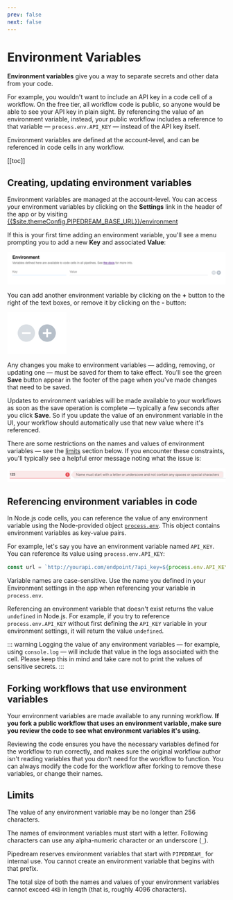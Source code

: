```yaml
---
prev: false
next: false
---
```


# Environment Variables

**Environment variables** give you a way to separate secrets and other data from your code.

For example, you wouldn't want to include an API key in a code cell of a workflow. On the free tier, all workflow code is public, so anyone would be able to see your API key in plain sight. By referencing the value of an environment variable, instead, your public workflow includes a reference to that variable — `process.env.API_KEY` — instead of the API key itself.

Environment variables are defined at the account-level, and can be referenced in code cells in any workflow.

[[toc]]

## Creating, updating environment variables

Environment variables are managed at the account-level. You can access your environment variables by clicking on the **Settings** link in the header of the app or by visiting <a href="https://pipedream.com/settings">{{$site.themeConfig.PIPEDREAM_BASE_URL}}/environment</a>

If this is your first time adding an environment variable, you'll see a menu prompting you to add a new **Key** and associated **Value**:

<div>
<img alt="Add a new env var" src="./images/add-new-env-var.png">
</div>

You can add another environment variable by clicking on the **+** button to the right of the text boxes, or remove it by clicking on the **-** button:

<div>
<img alt="Add or remove env var" src="./images/add-remove-env-var.png">
</div>

Any changes you make to environment variables — adding, removing, or updating one — must be saved for them to take effect. You'll see the green **Save** button appear in the footer of the page when you've made changes that need to be saved.

Updates to environment variables will be made available to your workflows as soon as the save operation is complete — typically a few seconds after you click **Save**. So if you update the value of an environment variable in the UI, your workflow should automatically use that new value where it's referenced.

There are some restrictions on the names and values of environment variables — see the [limits](#limits) section below. If you encounter these constraints, you'll typically see a helpful error message noting what the issue is:

<div>
<img alt="Error message" src="./images/env-var-error.png">
</div>

## Referencing environment variables in code

In Node.js code cells, you can reference the value of any environment variable using the Node-provided object [`process.env`](https://nodejs.org/dist/latest-v10.x/docs/api/process.html#process_process_env). This object contains environment variables as key-value pairs.

For example, let's say you have an environment variable named `API_KEY`. You can reference its value using `process.env.API_KEY`:

```javascript
const url = `http://yourapi.com/endpoint/?api_key=${process.env.API_KEY}`;
```

Variable names are case-sensitive. Use the name you defined in your Environment settings in the app when referencing your variable in `process.env`.

Referencing an environment variable that doesn't exist returns the value `undefined` in Node.js. For example, if you try to reference `process.env.API_KEY` without first defining the `API_KEY` variable in your environment settings, it will return the value `undefined`.

::: warning
Logging the value of any environment variables — for example, using `console.log` — will include that value in the logs associated with the cell. Please keep this in mind and take care not to print the values of sensitive secrets.
:::

## Forking workflows that use environment variables

Your environment variables are made available to any running workflow. **If you fork a public workflow that uses an environment variable, make sure you review the code to see what environment variables it's using**.

Reviewing the code ensures you have the necessary variables defined for the workflow to run correctly, and makes sure the original workflow author isn't reading variables that you don't need for the workflow to function. You can always modify the code for the workflow after forking to remove these variables, or change their names.

## Limits

The value of any environment variable may be no longer than 256 characters.

The names of environment variables must start with a letter. Following characters can use any alpha-numeric character or an underscore (`_`).

Pipedream reserves environment variables that start with `PIPEDREAM_` for internal use. You cannot create an environment variable that begins with that prefix.

The total size of both the names and values of your environment variables cannot exceed `4KB` in length (that is, roughly 4096 characters).

<Footer />

